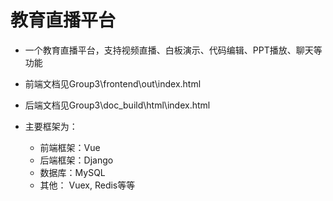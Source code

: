 # 教育直播平台

+ 一个教育直播平台，支持视频直播、白板演示、代码编辑、PPT播放、聊天等功能

+ 前端文档见Group3\frontend\out\index.html

+ 后端文档见Group3\doc\_build\html\index.html

+ 主要框架为：
	+ 前端框架：Vue
	+ 后端框架：Django
	+ 数据库：MySQL
	+ 其他： Vuex, Redis等等

	